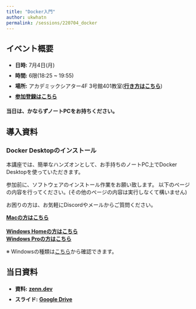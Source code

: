 ```yaml
---
title: "Docker入門"
author: ukwhatn 
permalink: /sessions/220704_docker
---
```


## イベント概要

<ul style="line-height: 2">
    <li><span style="font-weight:bold">日時:</span> 7月4日(月)</li>
    <li><span style="font-weight:bold">時間:</span> 6限(18:25 ~ 19:55)</li>
    <li><span style="font-weight:bold">場所:</span> アカデミックシアター4F 3号館401教室(<a href="/guide/route/3-401" style="font-weight:bold" target="_blank">行き方はこちら</a>)</li>
    <li><a href="https://forms.gle/2TdQ1yAypes2EmXQ8" style="font-weight: bold" target="_blank">参加登録はこちら</a></li>
</ul>

<span style="font-weight:bold">当日は、かならずノートPCをお持ちください。</span>

## 導入資料

### Docker Desktopのインストール

本講座では、簡単なハンズオンとして、お手持ちのノートPC上でDocker Desktopを使っていただきます。

参加前に、ソフトウェアのインストール作業をお願い致します。
以下のページの内容を行ってください。(その他のページの内容は実行しなくて構いません)

お困りの方は、お気軽にDiscordやメールからご質問ください。

<a href="https://docs.docker.jp/docker-for-mac/install.html" style="font-weight:bold" target="_blank">Macの方はこちら</a><br><br>
<a href="https://docs.docker.jp/docker-for-windows/install-windows-home.html" style="font-weight:bold" target="_blank">Windows Homeの方はこちら</a><br>
<a href="https://docs.docker.jp/docker-for-windows/install.html" style="font-weight:bold" target="_blank">Windows Proの方はこちら</a><br>

※ Windowsの種類は<a href="https://pc-karuma.net/windows-10-edition/" target="_blank">こちら</a>から確認できます。


## 当日資料

<ul style="line-height: 2">
    <li><span style="font-weight:bold">資料:</span> <a href="https://zenn.dev/ukwhatn/books/616fca55ad509e" style="font-weight:bold" target="_blank">zenn.dev</a></li>
    <li><span style="font-weight:bold">スライド:</span> <a href="https://drive.google.com/file/d/17xqSoRehvTna4ptMV23NueIAEh-UAbAz/view?usp=sharing" style="font-weight:bold" target="_blank">Google Drive</a></li>
</ul>